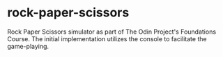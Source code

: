 # rock-paper-scissors
Rock Paper Scissors simulator as part of The Odin Project's Foundations Course. The initial implementation utilizes the console to facilitate the game-playing.
